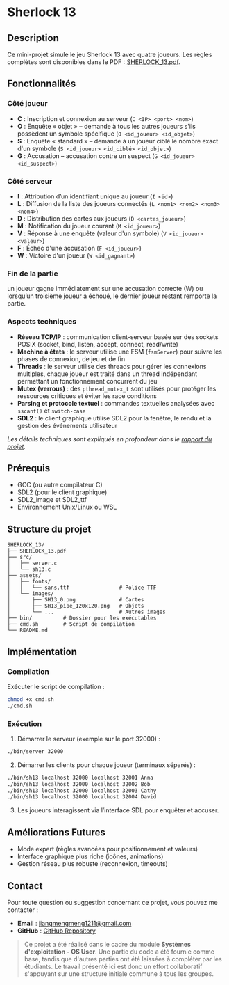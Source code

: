 # Sherlock 13

## Description

Ce mini-projet simule le jeu Sherlock 13 avec quatre joueurs. Les règles complètes sont disponibles dans le PDF : [SHERLOCK_13.pdf](./SHERLOCK_13.pdf).

## Fonctionnalités

### Côté joueur
- **C** : Inscription et connexion au serveur (`C <IP> <port> <nom>`)
- **O** : Enquête « objet » – demande à tous les autres joueurs s'ils possèdent un symbole spécifique (`O <id_joueur> <id_objet>`)
- **S** : Enquête « standard » – demande à un joueur ciblé le nombre exact d'un symbole (`S <id_joueur> <id_ciblé> <id_objet>`)
- **G** : Accusation – accusation contre un suspect (`G <id_joueur> <id_suspect>`)

### Côté serveur
- **I** : Attribution d’un identifiant unique au joueur (`I <id>`)
- **L** : Diffusion de la liste des joueurs connectés (`L <nom1> <nom2> <nom3> <nom4>`)
- **D** : Distribution des cartes aux joueurs (`D <cartes_joueur>`)
- **M** : Notification du joueur courant (`M <id_joueur>`)
- **V** : Réponse à une enquête (valeur d'un symbole) (`V <id_joueur> <valeur>`)
- **F** : Échec d'une accusation (`F <id_joueur>`)
- **W** : Victoire d'un joueur (`W <id_gagnant>`)

### Fin de la partie
un joueur gagne immédiatement sur une accusation correcte (W) ou lorsqu’un troisième joueur a échoué, le dernier joueur restant remporte la partie.

### Aspects techniques
- **Réseau TCP/IP** : communication client-serveur basée sur des sockets POSIX (socket, bind, listen, accept, connect, read/write)
- **Machine à états** : le serveur utilise une FSM (`fsmServer`) pour suivre les phases de connexion, de jeu et de fin
- **Threads** : le serveur utilise des threads pour gérer les connexions multiples, chaque joueur est traité dans un thread indépendant permettant un fonctionnement concurrent du jeu
- **Mutex (verrous)** : des `pthread_mutex_t` sont utilisés pour protéger les ressources critiques et éviter les race conditions
- **Parsing et protocole textuel** : commandes textuelles analysées avec `sscanf()` et `switch-case`
- **SDL2** : le client graphique utilise SDL2 pour la fenêtre, le rendu et la gestion des événements utilisateur

*Les détails techniques sont expliqués en profondeur dans le [rapport du projet](./Rapport_Projet_OS_User_-_SHERLOCK_13.pdf).*

## Prérequis
- GCC (ou autre compilateur C)
- SDL2 (pour le client graphique)
- SDL2_image et SDL2_ttf
- Environnement Unix/Linux ou WSL

## Structure du projet
```
SHERLOCK_13/
├── SHERLOCK_13.pdf
├── src/
│   ├── server.c
│   └── sh13.c
├── assets/
│   ├── fonts/
│   │   └── sans.ttf                # Police TTF
│   └── images/
│       ├── SH13_0.png              # Cartes
│       ├── SH13_pipe_120x120.png   # Objets
│       └── ...                     # Autres images
├── bin/          # Dossier pour les exécutables
├── cmd.sh        # Script de compilation
└── README.md
```

## Implémentation

### Compilation
Exécuter le script de compilation :
```bash
chmod +x cmd.sh
./cmd.sh
```
### Exécution
1. Démarrer le serveur (exemple sur le port 32000) :
```bash
./bin/server 32000
```
2. Démarrer les clients pour chaque joueur (terminaux séparés) :
```bash
./bin/sh13 localhost 32000 localhost 32001 Anna
./bin/sh13 localhost 32000 localhost 32002 Bob
./bin/sh13 localhost 32000 localhost 32003 Cathy
./bin/sh13 localhost 32000 localhost 32004 David
```
3. Les joueurs interagissent via l’interface SDL pour enquêter et accuser.

## Améliorations Futures
- Mode expert (règles avancées pour positionnement et valeurs)
- Interface graphique plus riche (icônes, animations)
- Gestion réseau plus robuste (reconnexion, timeouts)

## Contact
Pour toute question ou suggestion concernant ce projet, vous pouvez me contacter :  
- **Email** : [jiangmengmeng1211@gmail.com](mailto:jiangmengmeng1211@gmail.com)  
- **GitHub** : [GitHub Repository](https://github.com/Jiang-mengmeng/SHERLOCK-13)  

> Ce projet a été réalisé dans le cadre du module **Systèmes d'exploitation - OS User**. Une partie du code a été fournie comme base, tandis que d'autres parties ont été laissées à compléter par les étudiants. Le travail présenté ici est donc un effort collaboratif s'appuyant sur une structure initiale commune à tous les groupes.
